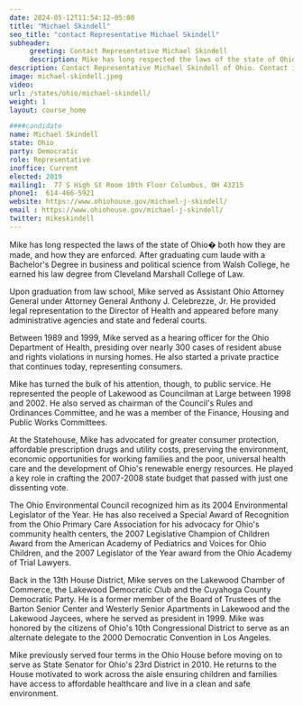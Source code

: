 ```yaml
---
date: 2024-05-12T11:54:12-05:00
title: "Michael Skindell"
seo_title: "contact Representative Michael Skindell"
subheader:
     greeting: Contact Representative Michael Skindell
     description: Mike has long respected the laws of the state of Ohio� both how they are made, and how they are enforced. After graduating cum laude with a Bachelor's Degree in business and political science from Walsh College, he earned his law degree from Cleveland Marshall College of Law.
description: Contact Representative Michael Skindell of Ohio. Contact information for Michael Skindell includes email address, phone number, and mailing address.
image: michael-skindell.jpeg
video:
url: /states/ohio/michael-skindell/
weight: 1
layout: course_home

####candidate
name: Michael Skindell
state: Ohio
party: Democratic
role: Representative
inoffice: Current
elected: 2019
mailing1:  77 S High St Room 10th Floor Columbus, OH 43215
phone1:  614-466-5921
website: https://www.ohiohouse.gov/michael-j-skindell/
email : https://www.ohiohouse.gov/michael-j-skindell/
twitter: mikeskindell
---
```

Mike has long respected the laws of the state of Ohio� both how they are made, and how they are enforced. After graduating cum laude with a Bachelor's Degree in business and political science from Walsh College, he earned his law degree from Cleveland Marshall College of Law.

Upon graduation from law school, Mike served as Assistant Ohio Attorney General under Attorney General Anthony J. Celebrezze, Jr. He provided legal representation to the Director of Health and appeared before many administrative agencies and state and federal courts.

Between 1989 and 1999, Mike served as a hearing officer for the Ohio Department of Health, presiding over nearly 300 cases of resident abuse and rights violations in nursing homes. He also started a private practice that continues today, representing consumers.

Mike has turned the bulk of his attention, though, to public service. He represented the people of Lakewood as Councilman at Large between 1998 and 2002. He also served as chairman of the Council's Rules and Ordinances Committee, and he was a member of the Finance, Housing and Public Works Committees.

At the Statehouse, Mike has advocated for greater consumer protection, affordable prescription drugs and utility costs, preserving the environment, economic opportunities for working families and the poor, universal health care and the development of Ohio's renewable energy resources. He played a key role in crafting the 2007-2008 state budget that passed with just one dissenting vote.

The Ohio Environmental Council recognized him as its 2004 Environmental Legislator of the Year. He has also received a Special Award of Recognition from the Ohio Primary Care Association for his advocacy for Ohio's community health centers, the 2007 Legislative Champion of Children Award from the American Academy of Pediatrics and Voices for Ohio Children, and the 2007 Legislator of the Year award from the Ohio Academy of Trial Lawyers.

Back in the 13th House District, Mike serves on the Lakewood Chamber of Commerce, the Lakewood Democratic Club and the Cuyahoga County Democratic Party. He is a former member of the Board of Trustees of the Barton Senior Center and Westerly Senior Apartments in Lakewood and the Lakewood Jaycees, where he served as president in 1999. Mike was honored by the citizens of Ohio's 10th Congressional District to serve as an alternate delegate to the 2000 Democratic Convention in Los Angeles.

Mike previously served four terms in the Ohio House before moving on to serve as State Senator for Ohio's 23rd District in 2010. He returns to the House motivated to work across the aisle ensuring children and families have access to affordable healthcare and live in a clean and safe environment.
